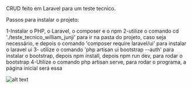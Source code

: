 CRUD feito em Laravel para um teste tecnico.

Passos para instalar o projeto: 

1-Instalar o PHP, o Laravel, o composer e o npm
2-utilize o comando  cd './teste_tecnico_william_junji' para ir na pasta do projeto, caso seja necessário, e depois o comando 'composer require laravel/ui' para instalar o laravel ui
3- utilize o comando 'php artisan ui bootstrap --auth' para instalar o bootstrap, depois npm install, depois npm run dev, para rodar o bootstrap
4-Utilize o comando php artisan serve, para rodar o programa, a página inicial será essa 

![alt text]([http://url/to/img.png](https://drive.google.com/file/d/1oUV8t2IJCBFDoEfwbv1GvRVDQrB0uI_T/view?usp=sharing)https://drive.google.com/file/d/1oUV8t2IJCBFDoEfwbv1GvRVDQrB0uI_T/view?usp=sharing)
